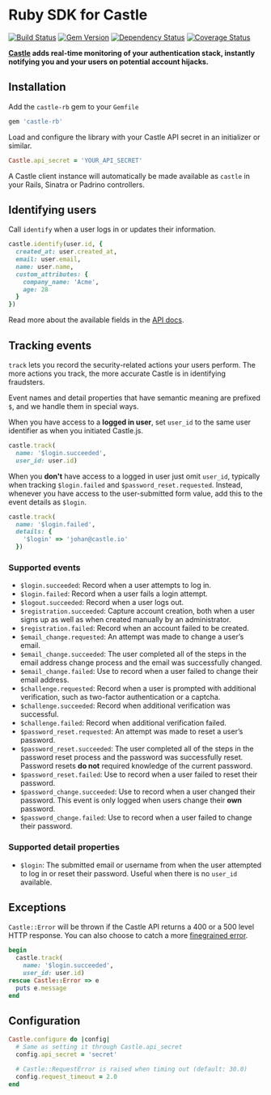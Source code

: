 # Ruby SDK for Castle

[![Build Status](https://travis-ci.org/castle/castle-ruby.png)](https://travis-ci.org/castle/castle-ruby)
[![Gem Version](https://badge.fury.io/rb/castle.png)](http://badge.fury.io/rb/castle)
[![Dependency Status](https://gemnasium.com/castle/castle-ruby.png)](https://gemnasium.com/castle/castle-ruby)
[![Coverage Status](https://coveralls.io/repos/castle/castle-ruby/badge.png)](https://coveralls.io/r/castle/castle-ruby)

**[Castle](https://castle.io) adds real-time monitoring of your authentication stack, instantly notifying you and your users on potential account hijacks.**

## Installation

Add the `castle-rb` gem to your `Gemfile`

```ruby
gem 'castle-rb'
```

Load and configure the library with your Castle API secret in an initializer or similar.

```ruby
Castle.api_secret = 'YOUR_API_SECRET'
```

A Castle client instance will automatically be made available as `castle` in your Rails, Sinatra or Padrino controllers.

## Identifying users

Call `identify` when a user logs in or updates their information.

```ruby
castle.identify(user.id, {
  created_at: user.created_at,
  email: user.email,
  name: user.name,
  custom_attributes: {
    company_name: 'Acme',
    age: 28
  }
})
```

Read more about the available fields in the [API docs](https://api.castle.io/docs#users).

## Tracking events

`track` lets you record the security-related actions your users perform. The more actions you track, the more accurate Castle is in identifying fraudsters.

Event names and detail properties that have semantic meaning are prefixed `$`, and we handle them in special ways.

When you have access to a **logged in user**, set `user_id` to the same user identifier as when you initiated Castle.js.

```ruby
castle.track(
  name: '$login.succeeded',
  user_id: user.id)
```

When you **don't** have access to a logged in user just omit `user_id`, typically when tracking `$login.failed` and `$password_reset.requested`. Instead, whenever you have access to the user-submitted form value, add this to the event details as `$login`.

```ruby
castle.track(
  name: '$login.failed',
  details: {
    '$login' => 'johan@castle.io'
  })
```

### Supported events

- `$login.succeeded`: Record when a user attempts to log in.
- `$login.failed`: Record when a user fails a login attempt.
- `$logout.succeeded`:  Record when a user logs out.
- `$registration.succeeded`: Capture account creation, both when a user signs up as well as when created manually by an administrator.
- `$registration.failed`: Record when an account failed to be created.
- `$email_change.requested`: An attempt was made to change a user’s email.
- `$email_change.succeeded`: The user completed all of the steps in the email address change process and the email was successfully changed.
- `$email_change.failed`: Use to record when a user failed to change their email address.
- `$challenge.requested`: Record when a user is prompted with additional verification, such as two-factor authentication or a captcha.
- `$challenge.succeeded`: Record when additional verification was successful.
- `$challenge.failed`: Record when additional verification failed.
- `$password_reset.requested`: An attempt was made to reset a user’s password.
- `$password_reset.succeeded`: The user completed all of the steps in the password reset process and the password was successfully reset. Password resets **do not** required knowledge of the current password.
- `$password_reset.failed`: Use to record when a user failed to reset their password.
- `$password_change.succeeded`: Use to record when a user changed their password. This event is only logged when users change their **own** password.
- `$password_change.failed`:  Use to record when a user failed to change their password.

### Supported detail properties

- `$login`: The submitted email or username from when the user attempted to log in or reset their password. Useful when there is no `user_id` available.

## Exceptions

`Castle::Error` will be thrown if the Castle API returns a 400 or a 500 level HTTP response. You can also choose to catch a more [finegrained error](https://github.com/castle/castle-ruby/blob/master/lib/castle-rb/errors.rb).

```ruby
begin
  castle.track(
    name: '$login.succeeded',
    user_id: user.id)
rescue Castle::Error => e
  puts e.message
end
```

## Configuration

```ruby
Castle.configure do |config|
  # Same as setting it through Castle.api_secret
  config.api_secret = 'secret'

  # Castle::RequestError is raised when timing out (default: 30.0)
  config.request_timeout = 2.0
end
```
